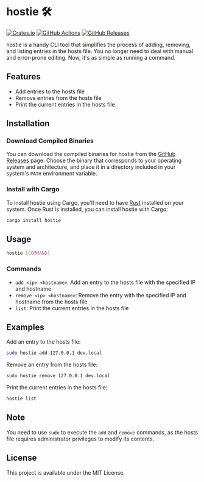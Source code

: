 # hostie 🛠️

[![Crates.io](https://img.shields.io/crates/v/hostie.svg)](https://crates.io/crates/hostie)
[![GitHub Actions](https://github.com/nrempel/hostie/actions/workflows/rust.yml/badge.svg)](https://github.com/nrempel/hostie/actions)
[![GitHub Releases](https://img.shields.io/github/release/nrempel/hostie.svg)](https://github.com/nrempel/hostie/releases)

hostie is a handy CLI tool that simplifies the process of adding, removing, and
listing entries in the hosts file. You no longer need to deal with manual and
error-prone editing. Now, it's as simple as running a command.

## Features

- Add entries to the hosts file
- Remove entries from the hosts file
- Print the current entries in the hosts file

## Installation

### Download Compiled Binaries

You can download the compiled binaries for hostie from the
[GitHub Releases](https://github.com/nrempel/hostie/releases) page. Choose the
binary that corresponds to your operating system and architecture, and place it
in a directory included in your system's `PATH` environment variable.

### Install with Cargo

To install hostie using Cargo, you'll need to have
[Rust](https://www.rust-lang.org/tools/install) installed on your system. Once
Rust is installed, you can install hostie with Cargo:

```bash
cargo install hostie
```

## Usage

```bash
hostie [COMMAND]
```

### Commands

- `add <ip> <hostname>`: Add an entry to the hosts file with the specified IP
  and hostname
- `remove <ip> <hostname>`: Remove the entry with the specified IP and hostname
  from the hosts file
- `list`: Print the current entries in the hosts file

## Examples

Add an entry to the hosts file:

```bash
sudo hostie add 127.0.0.1 dev.local
```

Remove an entry from the hosts file:

```bash
sudo hostie remove 127.0.0.1 dev.local
```

Print the current entries in the hosts file:

```bash
hostie list
```

## Note

You need to use `sudo` to execute the `add` and `remove` commands, as the hosts
file requires administrator privileges to modify its contents.

## License

This project is available under the MIT License.
